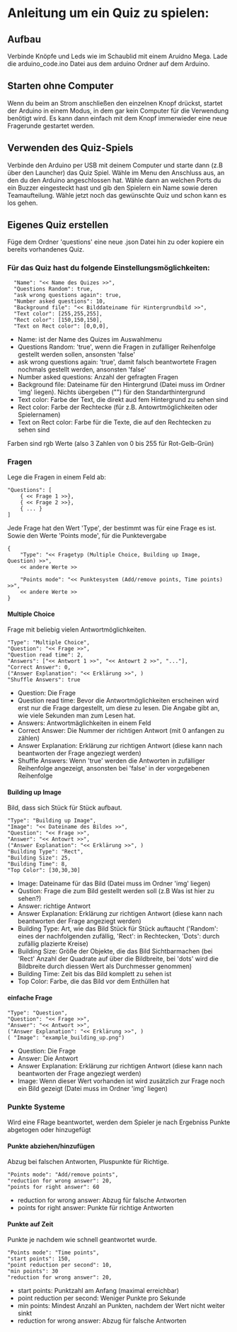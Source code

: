 # Anleitung um ein Quiz zu spielen:

## Aufbau
Verbinde Knöpfe und Leds wie im Schaublid mit einem Aruidno Mega.
Lade die arduino_code.ino Datei aus dem arduino Ordner auf dem Arduino.

## Starten ohne Computer
Wenn du beim an Strom anschließen den einzelnen Knopf drückst, 
startet der Arduino in einem Modus, in dem gar kein Computer für die 
Verwendung benötigt wird. Es kann dann einfach mit dem Knopf immerwieder eine
neue Fragerunde gestartet werden.

## Verwenden des Quiz-Spiels
Verbinde den Arduino per USB mit deinem Computer und starte dann 
(z.B über den Launcher) das Quiz Spiel. Wähle im Menu den Anschluss aus,
an den du den Arduino angeschlossen hat. 
Wähle dann an welchen Ports du ein Buzzer eingesteckt hast und gib den Spielern
ein Name sowie deren Teamaufteilung. 
Wähle jetzt noch das gewünschte Quiz und schon kann es los gehen.

## Eigenes Quiz erstellen
Füge dem Ordner 'questions' eine neue .json Datei hin zu oder kopiere ein
bereits vorhandenes Quiz.

### Für das Quiz hast du folgende Einstellungsmöglichkeiten:

```
  "Name": "<< Name des Quizes >>",
  "Questions Random": true,
  "ask wrong questions again": true,
  "Number asked questions": 10,
  "Background file": "<< Bilddateiname für Hintergrundbild >>",
  "Text color": [255,255,255],
  "Rect color": [150,150,150],
  "Text on Rect color": [0,0,0],
```

- Name: ist der Name des Quizes im Auswahlmenu
- Questions Random: 'true', wenn die Fragen in zufälliger Reihenfolge gestellt 
  werden sollen, ansonsten 'false'
- ask wrong questions again: 'true', damit falsch beantwortete Fragen nochmals 
  gestellt werden, ansonsten 'false'
- Number asked questions: Anzahl der gefragten Fragen
- Background file: Dateiname für den Hintergrund (Datei muss im Ordner 'img' liegen).
  Nichts übergeben ("") für den Standarthintergrund
- Text color: Farbe der Text, die direkt aud fem Hintergrund zu sehen sind
- Rect color: Farbe der Rechtecke (für z.B. Antowrtmöglichkeiten oder Spielernamen)
- Text on Rect color: Farbe für die Texte, die auf den Rechtecken zu sehen sind

Farben sind rgb Werte (also 3 Zahlen von 0 bis 255 für Rot-Gelb-Grün)

### Fragen

Lege die Fragen in einem Feld ab:

```
"Questions": [
    { << Frage 1 >>},
    { << Frage 2 >>},
    { ... }
]
```

Jede Frage hat den Wert 'Type', der bestimmt was für eine Frage es ist.
Sowie den Werte 'Points mode', für die Punktevergabe
```
{
    "Type": "<< Fragetyp (Multiple Choice, Building up Image, Question) >>",
    << andere Werte >>

    "Points mode": "<< Punktesystem (Add/remove points, Time points) >>",
    << andere Werte >>
}
```

#### Multiple Choice
Frage mit beliebig vielen Antwortmöglichkeiten.
```
"Type": "Multiple Choice",
"Question": "<< Frage >>",
"Question read time": 2,
"Answers": ["<< Antwort 1 >>", "<< Antowrt 2 >>", "..."],
"Correct Answer": 0,
("Answer Explanation": "<< Erklärung >>", )
"Shuffle Answers": true
```
- Question: Die Frage
- Question read time: Bevor die Antwortmöglichkeiten erscheinen wird erst nur
  die Frage dargestellt, um diese zu lesen. Die Angabe gibt an, wie viele 
  Sekunden man zum Lesen hat.
- Answers: Antwortmäglichkeiten in einem Feld
- Correct Answer: Die Nummer der richtigen Antwort (mit 0 anfangen zu zählen)
- Answer Explanation: Erklärung zur richtigen Antwort (diese kann nach beantworten der Frage angeziegt werden)
- Shuffle Answers: Wenn 'true' werden die Antworten in zufälliger Reihenfolge angezeigt,
  ansonsten bei 'false' in der vorgegebenen Reihenfolge

#### Building up Image
Bild, dass sich Stück für Stück aufbaut.
```
"Type": "Building up Image",
"Image": "<< Dateiname des Bildes >>",
"Question": "<< Frage >>",
"Answer": "<< Antowrt >>",
("Answer Explanation": "<< Erklärung >>", )
"Building Type": "Rect",
"Building Size": 25,
"Building Time": 8,
"Top Color": [30,30,30]
```
- Image: Dateiname für das Bild (Datei muss im Ordner 'img' liegen)
- Qustion: Frage die zum Bild gestellt werden soll (z.B Was ist hier zu sehen?)
- Answer: richtige Antwort
- Answer Explanation: Erklärung zur richtigen Antwort (diese kann nach beantworten der Frage angeziegt werden)
- Building Type: Art, wie das Bild Stück für Stück auftaucht
  ('Random': eines der nachfolgenden zufällig,
  'Rect': in Rechtecken, 'Dots': durch zufällig plazierte Kreise)
- Building Size: Größe der Objekte, die das Bild Sichtbarmachen
  (bei 'Rect' Anzahl der Quadrate auf über die Bildbreite, 
  bei 'dots' wird die Bildbreite durch diessen Wert als Durchmesser genommen)
- Building Time: Zeit bis das Bild komplett zu sehen ist
- Top Color: Farbe, die das Bild vor dem Enthüllen hat

#### einfache Frage
```
"Type": "Question",
"Question": "<< Frage >>",
"Answer": "<< Antwort >>",
("Answer Explanation": "<< Erklärung >>", )
( "Image": "example_building_up.png")
```
- Question: Die Frage
- Answer: Die Antwort
- Answer Explanation: Erklärung zur richtigen Antwort (diese kann nach beantworten der Frage angeziegt werden)
- Image: Wenn dieser Wert vorhanden ist wird zusätzlich zur Frage noch ein Bild
  gezeigt (Datei muss im Ordner 'img' liegen)
  
### Punkte Systeme
Wird eine FRage beantwortet, werden dem Spieler je nach Ergebniss Punkte
abgetogen oder hinzugefügt

#### Punkte abziehen/hinzufügen
Abzug bei falschen Antworten, Pluspunkte für Richtige.
```
"Points mode": "Add/remove points",
"reduction for wrong answer": 20,
"points for right answer": 60
```
- reduction for wrong answer: Abzug für falsche Antworten
- points for right answer: Punkte für richtige Antworten

#### Punkte auf Zeit
Punkte je nachdem wie schnell geantwortet wurde.
```
"Points mode": "Time points",
"start points": 150,
"point reduction per second": 10,
"min points": 30
"reduction for wrong answer": 20,
```
- start points: Punktzahl am Anfang (maximal erreichbar)
- point reduction per second: Weniger Punkte pro Sekunde
- min points: Mindest Anzahl an Punkten, nachdem der Wert nicht weiter sinkt
- reduction for wrong answer: Abzug für falsche Antworten